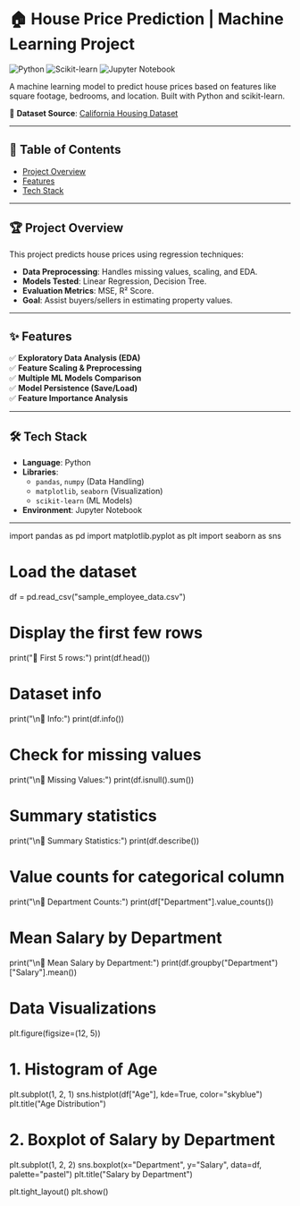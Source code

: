 # 🏠 House Price Prediction | Machine Learning Project

![Python](https://img.shields.io/badge/Python-3.8%2B-blue)
![Scikit-learn](https://img.shields.io/badge/Scikit--learn-1.0%2B-orange)
![Jupyter Notebook](https://img.shields.io/badge/Jupyter-Notebook-yellowgreen)

A machine learning model to predict house prices based on features like square footage, bedrooms, and location. Built with Python and scikit-learn.

📂 **Dataset Source**: [California Housing Dataset](https://scikit-learn.org/stable/modules/generated/sklearn.datasets.fetch_california_housing.html)

---

## 📌 Table of Contents
- [Project Overview](#-project-overview)
- [Features](#-features)
- [Tech Stack](#-tech-stack)


---

## 🏆 Project Overview
This project predicts house prices using regression techniques:
- **Data Preprocessing**: Handles missing values, scaling, and EDA.
- **Models Tested**: Linear Regression, Decision Tree.
- **Evaluation Metrics**: MSE, R² Score.
- **Goal**: Assist buyers/sellers in estimating property values.

---

## ✨ Features
✅ **Exploratory Data Analysis (EDA)**  
✅ **Feature Scaling & Preprocessing**  
✅ **Multiple ML Models Comparison**  
✅ **Model Persistence (Save/Load)**  
✅ **Feature Importance Analysis**  

---

## 🛠 Tech Stack
- **Language**: Python
- **Libraries**: 
  - `pandas`, `numpy` (Data Handling)
  - `matplotlib`, `seaborn` (Visualization)
  - `scikit-learn` (ML Models)
- **Environment**: Jupyter Notebook

---



import pandas as pd
import matplotlib.pyplot as plt
import seaborn as sns

# Load the dataset
df = pd.read_csv("sample_employee_data.csv")

# Display the first few rows
print("🔹 First 5 rows:")
print(df.head())

# Dataset info
print("\n🔹 Info:")
print(df.info())

# Check for missing values
print("\n🔹 Missing Values:")
print(df.isnull().sum())

# Summary statistics
print("\n🔹 Summary Statistics:")
print(df.describe())

# Value counts for categorical column
print("\n🔹 Department Counts:")
print(df["Department"].value_counts())

# Mean Salary by Department
print("\n🔹 Mean Salary by Department:")
print(df.groupby("Department")["Salary"].mean())

# Data Visualizations
plt.figure(figsize=(12, 5))

# 1. Histogram of Age
plt.subplot(1, 2, 1)
sns.histplot(df["Age"], kde=True, color="skyblue")
plt.title("Age Distribution")

# 2. Boxplot of Salary by Department
plt.subplot(1, 2, 2)
sns.boxplot(x="Department", y="Salary", data=df, palette="pastel")
plt.title("Salary by Department")

plt.tight_layout()
plt.show()
